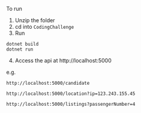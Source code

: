 To run

1. Unzip the folder
2. cd into `CodingChallenge` 
3. Run 
```
dotnet build
dotnet run
```
4. Access the api at http://localhost:5000

e.g.
```
http://localhost:5000/candidate

http://localhost:5000/location?ip=123.243.155.45

http://localhost:5000/listings?passengerNumber=4
```
